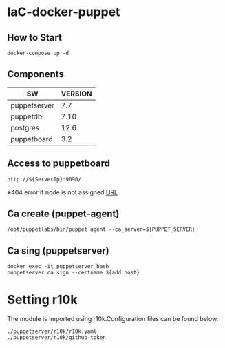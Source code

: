# IaC-docker-puppet

## How to Start

```
docker-compose up -d
```

## Components
| SW           | VERSION | 
| ------------ | ------- |
| puppetserver | 7.7     |          
| puppetdb     | 7.10    |           
| postgres     | 12.6    |
| puppetboard  | 3.2     |


## Access to puppetboard
```
http://${ServerIp}:9090/
```
※404 error if node is not assigned [URL](https://github.com/voxpupuli/puppetboard/issues/515)

## Ca create (puppet-agent)
```
/opt/puppetlabs/bin/puppet agent --ca_server=${PUPPET_SERVER}
```

## Ca sing (puppetserver)
```
docker exec -it puppetserver bash
puppetserver ca sign --certname ${add host}
```

# Setting r10k
The module is imported using r10k.Configuration files can be found below.
```
./puppetserver/r10k/r10k.yaml
./puppetserver/r10k/github-token
```
